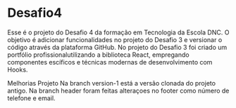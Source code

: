 # Desafio4
Esse é o projeto do Desafio 4 da formação em Tecnologia da Escola DNC. 
O objetivo é adicionar funcionalidades no projeto do Desafio 3 e versionar o código através da plataforma GitHub. No projeto do Desafio 3 foi criado um portfólio profissionalutilizando a biblioteca React, empregando componentes escíficos e técnicas modernas de desenvolvimento com Hooks.

Melhorias Projeto
Na branch version-1 está a versão clonada do projeto antigo.
Na branch header foram feitas alteraçoes no footer como número de telefone e email.
